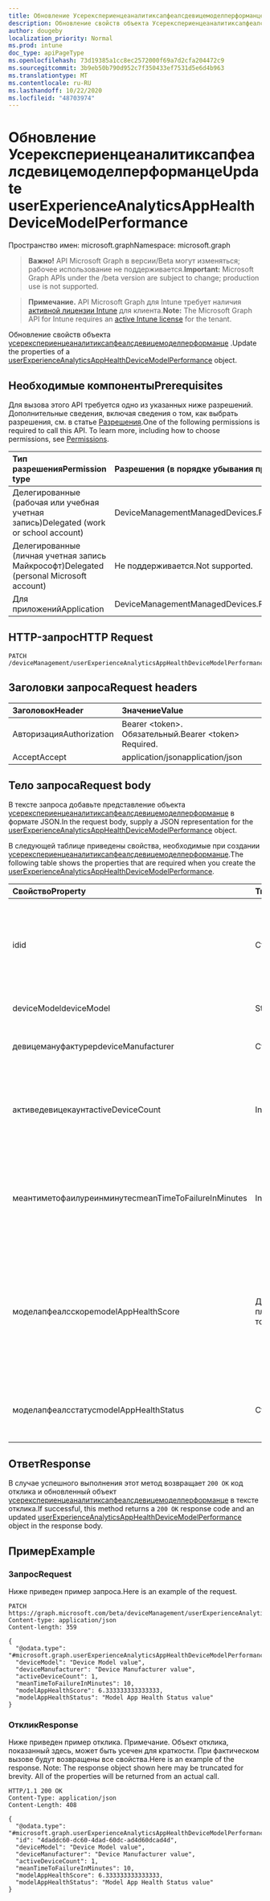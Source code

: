 ```yaml
---
title: Обновление Усерекспериенцеаналитиксапфеалсдевицемоделперформанце
description: Обновление свойств объекта Усерекспериенцеаналитиксапфеалсдевицемоделперформанце.
author: dougeby
localization_priority: Normal
ms.prod: intune
doc_type: apiPageType
ms.openlocfilehash: 73d19385a1cc8ec2572000f69a7d2cfa204472c9
ms.sourcegitcommit: 3b9eb50b790d952c7f350433ef7531d5e6d4b963
ms.translationtype: MT
ms.contentlocale: ru-RU
ms.lasthandoff: 10/22/2020
ms.locfileid: "48703974"
---
```

# <a name="update-userexperienceanalyticsapphealthdevicemodelperformance"></a><span data-ttu-id="de84c-103">Обновление Усерекспериенцеаналитиксапфеалсдевицемоделперформанце</span><span class="sxs-lookup"><span data-stu-id="de84c-103">Update userExperienceAnalyticsAppHealthDeviceModelPerformance</span></span>

<span data-ttu-id="de84c-104">Пространство имен: microsoft.graph</span><span class="sxs-lookup"><span data-stu-id="de84c-104">Namespace: microsoft.graph</span></span>

> <span data-ttu-id="de84c-105">**Важно!** API Microsoft Graph в версии/Beta могут изменяться; рабочее использование не поддерживается.</span><span class="sxs-lookup"><span data-stu-id="de84c-105">**Important:** Microsoft Graph APIs under the /beta version are subject to change; production use is not supported.</span></span>

> <span data-ttu-id="de84c-106">**Примечание.** API Microsoft Graph для Intune требует наличия [активной лицензии Intune](https://go.microsoft.com/fwlink/?linkid=839381) для клиента.</span><span class="sxs-lookup"><span data-stu-id="de84c-106">**Note:** The Microsoft Graph API for Intune requires an [active Intune license](https://go.microsoft.com/fwlink/?linkid=839381) for the tenant.</span></span>

<span data-ttu-id="de84c-107">Обновление свойств объекта [усерекспериенцеаналитиксапфеалсдевицемоделперформанце](../resources/intune-devices-userexperienceanalyticsapphealthdevicemodelperformance.md) .</span><span class="sxs-lookup"><span data-stu-id="de84c-107">Update the properties of a [userExperienceAnalyticsAppHealthDeviceModelPerformance](../resources/intune-devices-userexperienceanalyticsapphealthdevicemodelperformance.md) object.</span></span>

## <a name="prerequisites"></a><span data-ttu-id="de84c-108">Необходимые компоненты</span><span class="sxs-lookup"><span data-stu-id="de84c-108">Prerequisites</span></span>
<span data-ttu-id="de84c-p101">Для вызова этого API требуется одно из указанных ниже разрешений. Дополнительные сведения, включая сведения о том, как выбрать разрешения, см. в статье [Разрешения](/graph/permissions-reference).</span><span class="sxs-lookup"><span data-stu-id="de84c-p101">One of the following permissions is required to call this API. To learn more, including how to choose permissions, see [Permissions](/graph/permissions-reference).</span></span>

|<span data-ttu-id="de84c-111">Тип разрешения</span><span class="sxs-lookup"><span data-stu-id="de84c-111">Permission type</span></span>|<span data-ttu-id="de84c-112">Разрешения (в порядке убывания привилегий)</span><span class="sxs-lookup"><span data-stu-id="de84c-112">Permissions (from most to least privileged)</span></span>|
|:---|:---|
|<span data-ttu-id="de84c-113">Делегированные (рабочая или учебная учетная запись)</span><span class="sxs-lookup"><span data-stu-id="de84c-113">Delegated (work or school account)</span></span>|<span data-ttu-id="de84c-114">DeviceManagementManagedDevices.ReadWrite.All</span><span class="sxs-lookup"><span data-stu-id="de84c-114">DeviceManagementManagedDevices.ReadWrite.All</span></span>|
|<span data-ttu-id="de84c-115">Делегированные (личная учетная запись Майкрософт)</span><span class="sxs-lookup"><span data-stu-id="de84c-115">Delegated (personal Microsoft account)</span></span>|<span data-ttu-id="de84c-116">Не поддерживается.</span><span class="sxs-lookup"><span data-stu-id="de84c-116">Not supported.</span></span>|
|<span data-ttu-id="de84c-117">Для приложений</span><span class="sxs-lookup"><span data-stu-id="de84c-117">Application</span></span>|<span data-ttu-id="de84c-118">DeviceManagementManagedDevices.ReadWrite.All</span><span class="sxs-lookup"><span data-stu-id="de84c-118">DeviceManagementManagedDevices.ReadWrite.All</span></span>|

## <a name="http-request"></a><span data-ttu-id="de84c-119">HTTP-запрос</span><span class="sxs-lookup"><span data-stu-id="de84c-119">HTTP Request</span></span>
<!-- {
  "blockType": "ignored"
}
-->
``` http
PATCH /deviceManagement/userExperienceAnalyticsAppHealthDeviceModelPerformance/{userExperienceAnalyticsAppHealthDeviceModelPerformanceId}
```

## <a name="request-headers"></a><span data-ttu-id="de84c-120">Заголовки запроса</span><span class="sxs-lookup"><span data-stu-id="de84c-120">Request headers</span></span>
|<span data-ttu-id="de84c-121">Заголовок</span><span class="sxs-lookup"><span data-stu-id="de84c-121">Header</span></span>|<span data-ttu-id="de84c-122">Значение</span><span class="sxs-lookup"><span data-stu-id="de84c-122">Value</span></span>|
|:---|:---|
|<span data-ttu-id="de84c-123">Авторизация</span><span class="sxs-lookup"><span data-stu-id="de84c-123">Authorization</span></span>|<span data-ttu-id="de84c-124">Bearer &lt;token&gt;. Обязательный.</span><span class="sxs-lookup"><span data-stu-id="de84c-124">Bearer &lt;token&gt; Required.</span></span>|
|<span data-ttu-id="de84c-125">Accept</span><span class="sxs-lookup"><span data-stu-id="de84c-125">Accept</span></span>|<span data-ttu-id="de84c-126">application/json</span><span class="sxs-lookup"><span data-stu-id="de84c-126">application/json</span></span>|

## <a name="request-body"></a><span data-ttu-id="de84c-127">Тело запроса</span><span class="sxs-lookup"><span data-stu-id="de84c-127">Request body</span></span>
<span data-ttu-id="de84c-128">В тексте запроса добавьте представление объекта [усерекспериенцеаналитиксапфеалсдевицемоделперформанце](../resources/intune-devices-userexperienceanalyticsapphealthdevicemodelperformance.md) в формате JSON.</span><span class="sxs-lookup"><span data-stu-id="de84c-128">In the request body, supply a JSON representation for the [userExperienceAnalyticsAppHealthDeviceModelPerformance](../resources/intune-devices-userexperienceanalyticsapphealthdevicemodelperformance.md) object.</span></span>

<span data-ttu-id="de84c-129">В следующей таблице приведены свойства, необходимые при создании [усерекспериенцеаналитиксапфеалсдевицемоделперформанце](../resources/intune-devices-userexperienceanalyticsapphealthdevicemodelperformance.md).</span><span class="sxs-lookup"><span data-stu-id="de84c-129">The following table shows the properties that are required when you create the [userExperienceAnalyticsAppHealthDeviceModelPerformance](../resources/intune-devices-userexperienceanalyticsapphealthdevicemodelperformance.md).</span></span>

|<span data-ttu-id="de84c-130">Свойство</span><span class="sxs-lookup"><span data-stu-id="de84c-130">Property</span></span>|<span data-ttu-id="de84c-131">Тип</span><span class="sxs-lookup"><span data-stu-id="de84c-131">Type</span></span>|<span data-ttu-id="de84c-132">Описание</span><span class="sxs-lookup"><span data-stu-id="de84c-132">Description</span></span>|
|:---|:---|:---|
|<span data-ttu-id="de84c-133">id</span><span class="sxs-lookup"><span data-stu-id="de84c-133">id</span></span>|<span data-ttu-id="de84c-134">Строка</span><span class="sxs-lookup"><span data-stu-id="de84c-134">String</span></span>|<span data-ttu-id="de84c-135">Уникальный идентификатор объекта производительности модели устройства Analytics User Experience.</span><span class="sxs-lookup"><span data-stu-id="de84c-135">The unique identifier of the user experience analytics device model performance object.</span></span>|
|<span data-ttu-id="de84c-136">deviceModel</span><span class="sxs-lookup"><span data-stu-id="de84c-136">deviceModel</span></span>|<span data-ttu-id="de84c-137">String</span><span class="sxs-lookup"><span data-stu-id="de84c-137">String</span></span>|<span data-ttu-id="de84c-138">Имя модели устройства.</span><span class="sxs-lookup"><span data-stu-id="de84c-138">The model name of the device.</span></span>|
|<span data-ttu-id="de84c-139">девицемануфактурер</span><span class="sxs-lookup"><span data-stu-id="de84c-139">deviceManufacturer</span></span>|<span data-ttu-id="de84c-140">Строка</span><span class="sxs-lookup"><span data-stu-id="de84c-140">String</span></span>|<span data-ttu-id="de84c-141">Название изготовителя устройства.</span><span class="sxs-lookup"><span data-stu-id="de84c-141">The manufacturer name of the device.</span></span>|
|<span data-ttu-id="de84c-142">активедевицекаунт</span><span class="sxs-lookup"><span data-stu-id="de84c-142">activeDeviceCount</span></span>|<span data-ttu-id="de84c-143">Int32</span><span class="sxs-lookup"><span data-stu-id="de84c-143">Int32</span></span>|<span data-ttu-id="de84c-144">Количество активных устройств для модели.</span><span class="sxs-lookup"><span data-stu-id="de84c-144">The number of active devices for the model.</span></span> <span data-ttu-id="de84c-145">Допустимые значения: от 2147483648 до 2147483647</span><span class="sxs-lookup"><span data-stu-id="de84c-145">Valid values -2147483648 to 2147483647</span></span>|
|<span data-ttu-id="de84c-146">меантиметофаилуреинминутес</span><span class="sxs-lookup"><span data-stu-id="de84c-146">meanTimeToFailureInMinutes</span></span>|<span data-ttu-id="de84c-147">Int32</span><span class="sxs-lookup"><span data-stu-id="de84c-147">Int32</span></span>|<span data-ttu-id="de84c-148">Среднее время до сбоя устройства модели в минутах.</span><span class="sxs-lookup"><span data-stu-id="de84c-148">The mean time to failure for the model device in minutes.</span></span> <span data-ttu-id="de84c-149">Допустимые значения: от 2147483648 до 2147483647</span><span class="sxs-lookup"><span data-stu-id="de84c-149">Valid values -2147483648 to 2147483647</span></span>|
|<span data-ttu-id="de84c-150">моделапфеалсскоре</span><span class="sxs-lookup"><span data-stu-id="de84c-150">modelAppHealthScore</span></span>|<span data-ttu-id="de84c-151">Двойное с плавающей точкой</span><span class="sxs-lookup"><span data-stu-id="de84c-151">Double</span></span>|<span data-ttu-id="de84c-152">Показатель работоспособности приложения модели устройства.</span><span class="sxs-lookup"><span data-stu-id="de84c-152">The app health score of the device model.</span></span> <span data-ttu-id="de84c-153">Допустимые значения — 1 79769313486232e308 E + 308 — 1 79769313486232e308 E + 308</span><span class="sxs-lookup"><span data-stu-id="de84c-153">Valid values -1.79769313486232E+308 to 1.79769313486232E+308</span></span>|
|<span data-ttu-id="de84c-154">моделапфеалсстатус</span><span class="sxs-lookup"><span data-stu-id="de84c-154">modelAppHealthStatus</span></span>|<span data-ttu-id="de84c-155">Строка</span><span class="sxs-lookup"><span data-stu-id="de84c-155">String</span></span>|<span data-ttu-id="de84c-156">Общее состояние работоспособности приложения модели устройства.</span><span class="sxs-lookup"><span data-stu-id="de84c-156">The overall app health status of the device model.</span></span>|



## <a name="response"></a><span data-ttu-id="de84c-157">Ответ</span><span class="sxs-lookup"><span data-stu-id="de84c-157">Response</span></span>
<span data-ttu-id="de84c-158">В случае успешного выполнения этот метод возвращает `200 OK` код отклика и обновленный объект [усерекспериенцеаналитиксапфеалсдевицемоделперформанце](../resources/intune-devices-userexperienceanalyticsapphealthdevicemodelperformance.md) в тексте отклика.</span><span class="sxs-lookup"><span data-stu-id="de84c-158">If successful, this method returns a `200 OK` response code and an updated [userExperienceAnalyticsAppHealthDeviceModelPerformance](../resources/intune-devices-userexperienceanalyticsapphealthdevicemodelperformance.md) object in the response body.</span></span>

## <a name="example"></a><span data-ttu-id="de84c-159">Пример</span><span class="sxs-lookup"><span data-stu-id="de84c-159">Example</span></span>

### <a name="request"></a><span data-ttu-id="de84c-160">Запрос</span><span class="sxs-lookup"><span data-stu-id="de84c-160">Request</span></span>
<span data-ttu-id="de84c-161">Ниже приведен пример запроса.</span><span class="sxs-lookup"><span data-stu-id="de84c-161">Here is an example of the request.</span></span>
``` http
PATCH https://graph.microsoft.com/beta/deviceManagement/userExperienceAnalyticsAppHealthDeviceModelPerformance/{userExperienceAnalyticsAppHealthDeviceModelPerformanceId}
Content-type: application/json
Content-length: 359

{
  "@odata.type": "#microsoft.graph.userExperienceAnalyticsAppHealthDeviceModelPerformance",
  "deviceModel": "Device Model value",
  "deviceManufacturer": "Device Manufacturer value",
  "activeDeviceCount": 1,
  "meanTimeToFailureInMinutes": 10,
  "modelAppHealthScore": 6.333333333333333,
  "modelAppHealthStatus": "Model App Health Status value"
}
```

### <a name="response"></a><span data-ttu-id="de84c-162">Отклик</span><span class="sxs-lookup"><span data-stu-id="de84c-162">Response</span></span>
<span data-ttu-id="de84c-p105">Ниже приведен пример отклика. Примечание. Объект отклика, показанный здесь, может быть усечен для краткости. При фактическом вызове будут возвращены все свойства.</span><span class="sxs-lookup"><span data-stu-id="de84c-p105">Here is an example of the response. Note: The response object shown here may be truncated for brevity. All of the properties will be returned from an actual call.</span></span>
``` http
HTTP/1.1 200 OK
Content-Type: application/json
Content-Length: 408

{
  "@odata.type": "#microsoft.graph.userExperienceAnalyticsAppHealthDeviceModelPerformance",
  "id": "4daddc60-dc60-4dad-60dc-ad4d60dcad4d",
  "deviceModel": "Device Model value",
  "deviceManufacturer": "Device Manufacturer value",
  "activeDeviceCount": 1,
  "meanTimeToFailureInMinutes": 10,
  "modelAppHealthScore": 6.333333333333333,
  "modelAppHealthStatus": "Model App Health Status value"
}
```





